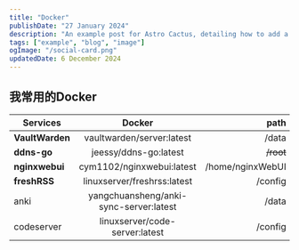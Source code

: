 ```yaml
---
title: "Docker"
publishDate: "27 January 2024"
description: "An example post for Astro Cactus, detailing how to add a custom social image card in the frontmatter"
tags: ["example", "blog", "image"]
ogImage: "/social-card.png"
updatedDate: 6 December 2024
---
```


## 我常用的Docker

| Services    |     Docker      |         path      |
| ----------  | :-------------: | ----------------: |
| **VaultWarden** |     vaultwarden/server:latest     | /data |
| **ddns-go**  |     jeessy/ddns-go:latest     |        ~~/root~~ |
| **nginxwebui**       | cym1102/nginxwebui:latest |           /home/nginxWebUI |
| **freshRSS**       | linuxserver/freshrss:latest |           /config |
| anki       | yangchuansheng/anki-sync-server:latest |           /data |
| codeserver | linuxserver/code-server:latest | /config |